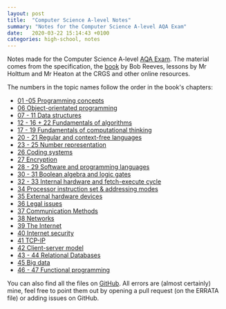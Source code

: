 ```yaml
---
layout: post
title:  "Computer Science A-level Notes"
summary: "Notes for the Computer Science A-level AQA Exam"
date:   2020-03-22 15:14:43 +0100
categories: high-school, notes
---
```

Notes made for the Computer Science A-level [AQA Exam](https://www.aqa.org.uk/subjects/computer-science-and-it/as-and-a-level/computer-science-7516-7517). The material comes from the specification, the [book](https://www.hoddereducation.co.uk/subjects/ict/products/16-18/aqa-a-level-computer-science) by Bob Reeves, lessons by Mr Holttum and Mr Heaton at the CRGS and other online resources.

The numbers in the topic names follow the order in the book's chapters:

 - [01 -05 Programming concepts](https://github.com/gcorso/CS-A-level/raw/master/notes/01%20-05%20Programming%20concepts.pdf)
 - [06 Object-orientated programming](https://github.com/gcorso/CS-A-level/raw/master/notes/06%20Object-orientated%20programming.pdf)
 - [07 - 11 Data structures](https://github.com/gcorso/CS-A-level/raw/master/notes/07%20-%2011%20Data%20structures.pdf)
 - [12 - 16 + 22 Fundamentals of algorithms](https://github.com/gcorso/CS-A-level/raw/master/notes/12%20-%2016%20+%2022%20Fundamentals%20of%20algorithms.pdf)
 - [17 - 19 Fundamentals of computational thinking](https://github.com/gcorso/CS-A-level/raw/master/notes/17%20-%2019%20Fundamentals%20of%20computational%20thinking.pdf)
 - [20 - 21 Regular and context-free languages](https://github.com/gcorso/CS-A-level/raw/master/notes/20%20-%2021%20Regular%20and%20context-free%20languages.pdf)
 - [23 - 25 Number representation](https://github.com/gcorso/CS-A-level/raw/master/notes/23%20-%2025%20Number%20representation.pdf)
 - [26 Coding systems](https://github.com/gcorso/CS-A-level/raw/master/notes/26%20Coding%20systems.pdf)
 - [27 Encryption](https://github.com/gcorso/CS-A-level/raw/master/notes/27%20Encryption.pdf)
 - [28 - 29 Software and programming languages](https://github.com/gcorso/CS-A-level/raw/master/notes/28%20-%2029%20Software%20and%20programming%20languages.pdf)
 - [30 - 31 Boolean algebra and logic gates](https://github.com/gcorso/CS-A-level/raw/master/notes/30%20-%2031%20Boolean%20algebra%20and%20logic%20gates.pdf)
 - [32 - 33 Internal hardware and fetch-execute cycle](https://github.com/gcorso/CS-A-level/raw/master/notes/32%20-%2033%20Internal%20hardware%20and%20fetch-execute%20cycle.pdf)
 - [34 Processor instruction set & addressing modes](https://github.com/gcorso/CS-A-level/raw/master/notes/34%20Processor%20instruction%20set%20&%20addressing%20modes.pdf)
 - [35 External hardware devices](https://github.com/gcorso/CS-A-level/raw/master/notes/35%20External%20hardware%20devices.pdf)
 - [36 Legal issues](https://github.com/gcorso/CS-A-level/raw/master/notes/36%20Legal%20issues.pdf)
 - [37 Communication Methods](https://github.com/gcorso/CS-A-level/raw/master/notes/37%20Communication%20Methods.pdf)
 - [38 Networks](https://github.com/gcorso/CS-A-level/raw/master/notes/38%20Networks.pdf)
 - [39 The Internet](https://github.com/gcorso/CS-A-level/raw/master/notes/39%20The%20Internet.pdf)
 - [40 Internet security](https://github.com/gcorso/CS-A-level/raw/master/notes/40%20Internet%20security.pdf)
 - [41 TCP-IP](https://github.com/gcorso/CS-A-level/raw/master/notes/41%20TCP-IP.pdf)
 - [42 Client-server model](https://github.com/gcorso/CS-A-level/raw/master/notes/42%20Client-server%20model.pdf)
 - [43 - 44 Relational Databases](https://github.com/gcorso/CS-A-level/raw/master/notes/43%20-%2044%20Relational%20Databases.pdf)
 - [45 Big data](https://github.com/gcorso/CS-A-level/raw/master/notes/45%20Big%20data.pdf)
 - [46 - 47 Functional programming](https://github.com/gcorso/CS-A-level/raw/master/notes/46%20-%2047%20Functional%20programming.pdf)

You can also find all the files on [GitHub](https://github.com/gcorso/CS-A-level). All errors are (almost certainly) mine, feel free to point them out by opening a pull request (on the ERRATA file) or adding issues on GitHub.